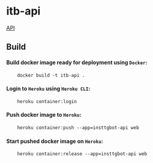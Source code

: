 ﻿# itb-api

[API](https://insttgbot-api.herokuapp.com/)

## Build

#### Build docker image ready for deployment using `Docker`:

```
    docker build -t itb-api .
```

#### Login to `Heroku` using `Heroku CLI`:

```
    heroku container:login
```

#### Push docker image to `Heroku`:

```
    heroku container:push --app=insttgbot-api web
```

#### Start pushed docker image on `Heroku`:

```
    heroku container:release --app=insttgbot-api web
```